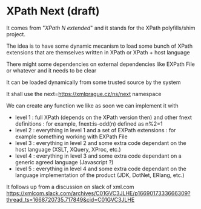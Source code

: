 # XPath Next (draft)
It comes from "_XPath N extended_" and it stands for the XPath polyfills/shim project.

The idea is to have some dynamic mecanism to load some bunch of XPath extensions that are themselves written in XPath or XPath + host language

There might some dependencies on external dependencies like EXPath File or whatever and it needs to be clear

It can be loaded dynamically from some trusted source by the system

It shall use the next=https://xmlprague.cz/ns/next namespace

We can create any function we like as soon we can implement it with 
* level 1 : full XPath (depends on the XPath version then) and other fnext definitions : for example, fnext:is-odd(n) defined as n%2=1
* level 2 : everything in level 1 and a set of EXPath extensions : for example something working with EXPath File
* level 3 : everything in level 2 and some extra code dependant on the host language (XSLT, XQuery, XProc, etc.)
* level 4 : everything in level 3 and some extra code dependant on a generic agreed language (Javascript ?)
* level 5 : everything in level 4 and some extra code dependant on the language implementation of the product (JDK, DotNet, ERlang, etc.)  


It follows up from a discussion on slack of xml.com https://xmlcom.slack.com/archives/C01GVC3JLHE/p1669017333666309?thread_ts=1668720735.717849&cid=C01GVC3JLHE

